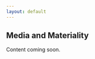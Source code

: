 ```yaml
---
layout: default
---
```


## Media and Materiality
<div class="lead pretty-links">
  Content coming soon. 
</div>
